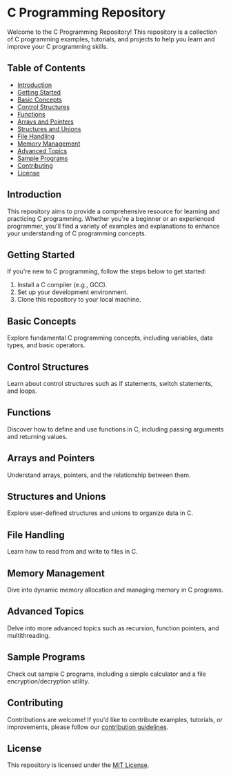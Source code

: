 # C Programming Repository

Welcome to the C Programming Repository! This repository is a collection of C programming examples, tutorials, and projects to help you learn and improve your C programming skills.

## Table of Contents

- [Introduction](#introduction)
- [Getting Started](#getting-started)
- [Basic Concepts](#basic-concepts)
- [Control Structures](#control-structures)
- [Functions](#functions)
- [Arrays and Pointers](#arrays-and-pointers)
- [Structures and Unions](#structures-and-unions)
- [File Handling](#file-handling)
- [Memory Management](#memory-management)
- [Advanced Topics](#advanced-topics)
- [Sample Programs](#sample-programs)
- [Contributing](#contributing)
- [License](#license)

## Introduction

This repository aims to provide a comprehensive resource for learning and practicing C programming. Whether you're a beginner or an experienced programmer, you'll find a variety of examples and explanations to enhance your understanding of C programming concepts.

## Getting Started

If you're new to C programming, follow the steps below to get started:

1. Install a C compiler (e.g., GCC).
2. Set up your development environment.
3. Clone this repository to your local machine.

## Basic Concepts

Explore fundamental C programming concepts, including variables, data types, and basic operators.

## Control Structures

Learn about control structures such as if statements, switch statements, and loops.

## Functions

Discover how to define and use functions in C, including passing arguments and returning values.

## Arrays and Pointers

Understand arrays, pointers, and the relationship between them.

## Structures and Unions

Explore user-defined structures and unions to organize data in C.

## File Handling

Learn how to read from and write to files in C.

## Memory Management

Dive into dynamic memory allocation and managing memory in C programs.

## Advanced Topics

Delve into more advanced topics such as recursion, function pointers, and multithreading.

## Sample Programs

Check out sample C programs, including a simple calculator and a file encryption/decryption utility.

## Contributing

Contributions are welcome! If you'd like to contribute examples, tutorials, or improvements, please follow our [contribution guidelines](CONTRIBUTING.md).

## License

This repository is licensed under the [MIT License](LICENSE).

